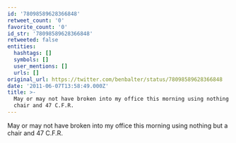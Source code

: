 ```yaml
---
id: '78098589628366848'
retweet_count: '0'
favorite_count: '0'
id_str: '78098589628366848'
retweeted: false
entities:
  hashtags: []
  symbols: []
  user_mentions: []
  urls: []
original_url: https://twitter.com/benbalter/status/78098589628366848
date: '2011-06-07T13:58:49.000Z'
title: >-
  May or may not have broken into my office this morning using nothing but a
  chair and 47 C.F.R.
---
```


May or may not have broken into my office this morning using nothing but a chair and 47 C.F.R.